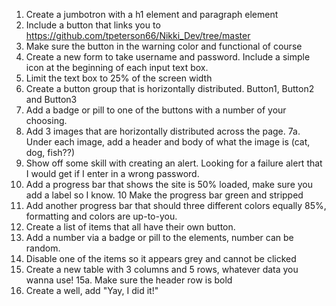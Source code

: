 1. Create a jumbotron with a h1 element and paragraph element
2. Include a button that links you to https://github.com/tpeterson66/Nikki_Dev/tree/master
3. Make sure the button in the warning color and functional of course
4. Create a new form to take username and password. Include a simple icon at the beginning of each input text box.
5. Limit the text box to 25% of the screen width
5. Create a button group that is horizontally distributed. Button1, Button2 and Button3 
6. Add a badge or pill to one of the buttons with a number of your choosing.
7. Add 3 images that are horizontally distributed across the page.
7a. Under each image, add a header and body of what the image is (cat, dog, fish??)
8. Show off some skill with creating an alert. Looking for a failure alert that I would get if I enter in a wrong password.
9. Add a progress bar that shows the site is 50% loaded, make sure you add a label so I know.
10 Make the progress bar green and stripped
11. Add another progress bar that should three different colors equally 85%, formatting and colors are up-to-you.
12. Create a list of items that all have their own button. 
13. Add a number via a badge or pill to the elements, number can be random.
14. Disable one of the items so it appears grey and cannot be clicked
15. Create a new table with 3 columns and 5 rows, whatever data you wanna use!
15a. Make sure the header row is bold
16. Create a well, add "Yay, I did it!"
